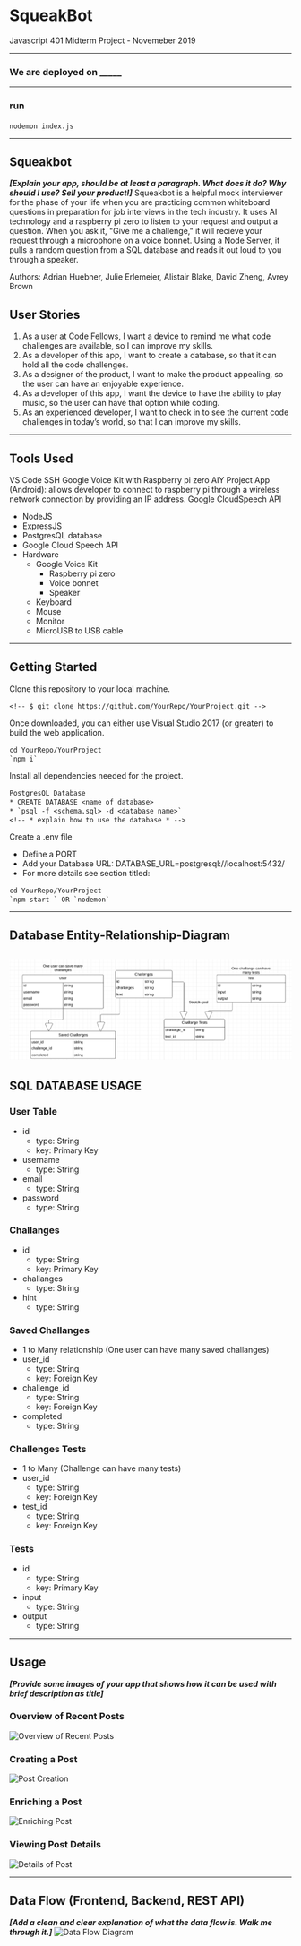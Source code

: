 # SqueakBot
Javascript 401 Midterm Project - Novemeber 2019

--------------------------------------------------

### We are deployed on _____

--------------------------------------------------
### run
`nodemon index.js`

--------------------------------------------------

## Squeakbot

***[Explain your app, should be at least a paragraph. What does it do? Why should I use? Sell your product!]***
Squeakbot is a helpful mock interviewer for the phase of your life when you are practicing common whiteboard questions in preparation for job interviews in the tech industry. It uses AI technology and a raspberry pi zero to listen to your request and output a question. When you ask it, "Give me a challenge," it will recieve your request through a microphone on a voice bonnet. Using a Node Server, it pulls a random question from a SQL database and reads it out loud to you through a speaker. 

Authors: Adrian Huebner, Julie Erlemeier, Alistair Blake, David Zheng, Avrey Brown

## User Stories

1. As a user at Code Fellows, I want a device to remind me what code challenges are available, so I can improve my skills.
2. As a developer of this app, I want to create a database, so that it can hold all the code challenges.
3. As a designer of the product, I want to make the product appealing, so the user can have an enjoyable experience.
4. As a developer of this app, I want the device to have the ability to play music, so the user can have that option while coding.
5. As an experienced developer, I want to check in to see the current code challenges in today’s world, so that I can improve my skills.

--------------------------------------------------

## Tools Used

VS Code
SSH
Google Voice Kit with Raspberry pi zero
AIY Project App (Android): allows developer to connect to raspberry pi through a wireless network connection by providing an IP address. 
Google CloudSpeech API

- NodeJS
- ExpressJS
- PostgresQL database
- Google Cloud Speech API
- Hardware
  * Google Voice Kit
    * Raspberry pi zero
    * Voice bonnet
    * Speaker
  * Keyboard
  * Mouse
  * Monitor
  * MicroUSB to USB cable
  
---------------------------------

## Getting Started

Clone this repository to your local machine.
```
<!-- $ git clone https://github.com/YourRepo/YourProject.git -->
```
Once downloaded, you can either use Visual Studio 2017 (or greater) to build the web application.
```
cd YourRepo/YourProject
`npm i`
```
Install all dependencies needed for the project.
```
PostgresQL Database
* CREATE DATABASE <name of database>
* `psql -f <schema.sql> -d <database name>`
<!-- * explain how to use the database * -->
```
Create a .env file
* Define a PORT
* Add your Database URL: DATABASE_URL=postgresql://localhost:5432/<databasename>
* For more details see section titled: 
```
cd YourRepo/YourProject
`npm start ` OR `nodemon`
```
---------------------------

## Database Entity-Relationship-Diagram

![RED-for-SqueakBot](./assets/DB_for_SqueakBot.png)
---------------------------

## SQL DATABASE USAGE

### User Table

- id
  - type: String
  - key: Primary Key
- username
  - type: String
- email
  - type: String
- password
  - type: String

### Challanges

- id
  - type: String
  - key: Primary Key
- challanges
  - type: String
- hint
  - type: String

### Saved Challanges

- 1 to Many relationship (One user can have many saved challanges)
- user_id
  - type: String
  - key: Foreign Key
- challenge_id
  - type: String
  - key: Foreign Key
- completed
  - type: String

### Challenges Tests

- 1 to Many (Challenge can have many tests)
- user_id
  - type: String
  - key: Foreign Key
- test_id
  - type: String
  - key: Foreign Key

### Tests

- id
  - type: String
  - key: Primary Key
- input
  - type: String
- output
  - type: String

---------------------------------

## Usage
***[Provide some images of your app that shows how it can be used with brief description as title]***

### Overview of Recent Posts
![Overview of Recent Posts](https://via.placeholder.com/500x250)

### Creating a Post
![Post Creation](https://via.placeholder.com/500x250)

### Enriching a Post
![Enriching Post](https://via.placeholder.com/500x250)

### Viewing Post Details
![Details of Post](https://via.placeholder.com/500x250)

---------------------------
## Data Flow (Frontend, Backend, REST API)
***[Add a clean and clear explanation of what the data flow is. Walk me through it.]***
![Data Flow Diagram](/assets/img/Flowchart.png)